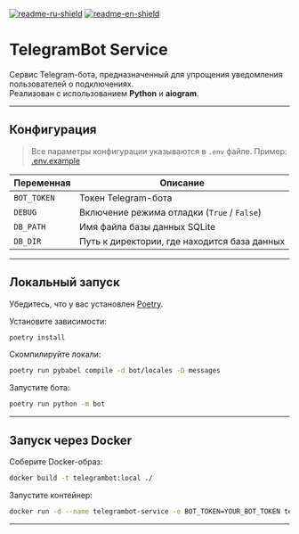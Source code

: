[![readme-ru-shield]][readme-ru-url]
[![readme-en-shield]][readme-en-url]

# TelegramBot Service

Сервис Telegram-бота, предназначенный для упрощения уведомления пользователей о подключениях.  
Реализован с использованием **Python** и **aiogram**.

---

## Конфигурация

> Все параметры конфигурации указываются в `.env` файле. Пример: [.env.example](.env.example)

| Переменная      | Описание                                      |
|-----------------|-----------------------------------------------|
| `BOT_TOKEN`     | Токен Telegram-бота                           |
| `DEBUG`         | Включение режима отладки (`True` / `False`)   |
| `DB_PATH`       | Имя файла базы данных SQLite                  |
| `DB_DIR`        | Путь к директории, где находится база данных  |

---

## Локальный запуск

Убедитесь, что у вас установлен [Poetry](https://python-poetry.org/).

Установите зависимости:

```bash
poetry install
```

Скомпилируйте локали:

```bash
poetry run pybabel compile -d bot/locales -D messages
```

Запустите бота:

```bash
poetry run python -m bot
```

---

## Запуск через Docker
Соберите Docker-образ:
```bash
docker build -t telegrambot:local ./
```
Запустите контейнер:
```bash
docker run -d --name telegrambot-service -e BOT_TOKEN=YOUR_BOT_TOKEN telegrambot:local
```

---

[readme-ru-shield]: https://img.shields.io/badge/ru-blue
[readme-ru-url]: README.md
[readme-en-shield]: https://img.shields.io/badge/en-gray
[readme-en-url]: README.en_EN.md
